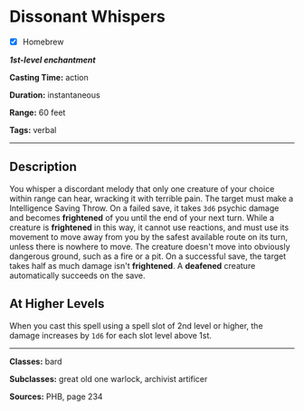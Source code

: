 # Dissonant Whispers

- [x] Homebrew

***1st-level enchantment***

**Casting Time:** action

**Duration:** instantaneous

**Range:** 60 feet

**Tags:** verbal

---

## Description
You whisper a discordant melody that only one creature of your choice within range can hear, wracking it with terrible pain.
The target must make a Intelligence Saving Throw.
On a failed save, it takes `3d6` psychic damage and becomes **frightened** of you until the end of your next turn.
While a creature is **frightened** in this way, it cannot use reactions, and must use its movement to move away from you by the safest available route on its turn, unless there is nowhere to move.
The creature doesn't move into obviously dangerous ground, such as a fire or a pit.
On a successful save, the target takes half as much damage isn't **frightened**.
A **deafened** creature automatically succeeds on the save.

## At Higher Levels
When you cast this spell using a spell slot of 2nd level or higher, the damage increases by `1d6` for each slot level above 1st.

---

**Classes:** bard

**Subclasses:** great old one warlock, archivist artificer

**Sources:** PHB, page 234
